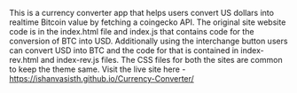 This is a currency converter app that helps users convert US dollars into realtime Bitcoin value by fetching a coingecko API. The original site website code is in the index.html file and index.js that contains code for the conversion of BTC into USD.
Additionally using the interchange button users can convert USD into BTC and the code for that is contained in index-rev.html and index-rev.js files.
The CSS files for both the sites are common to keep the theme same.
Visit the live site here - https://ishanvasisth.github.io/Currency-Converter/
